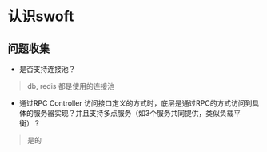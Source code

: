 # 认识swoft

## 问题收集

- 是否支持连接池？

> db, redis 都是使用的连接池

- 通过RPC Controller 访问接口定义的方式时，底层是通过RPC的方式访问到具体的服务器实现？并且支持多点服务（如3个服务共同提供，类似负载平衡）？

> 是的
